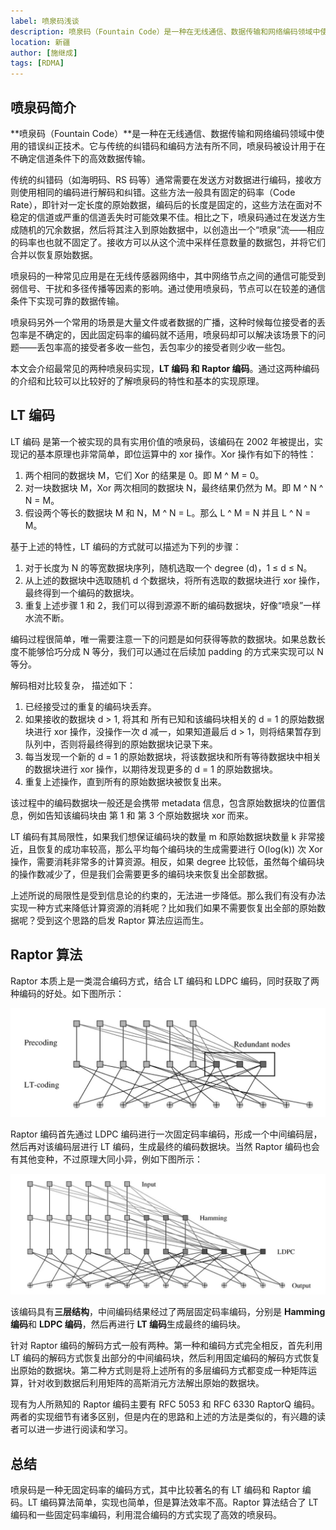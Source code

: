 ```yaml
---
label: 喷泉码浅谈
description: 喷泉码（Fountain Code）是一种在无线通信、数据传输和网络编码领域中使用的错误纠正技术。它与传统的纠错码和编码方法有所不同，喷泉码被设计用于在不确定信道条件下的高效数据传输。
location: 新疆
author: [施继成]
tags: [RDMA]
---
```


## 喷泉码简介

**喷泉码（Fountain Code）**是一种在无线通信、数据传输和网络编码领域中使用的错误纠正技术。它与传统的纠错码和编码方法有所不同，喷泉码被设计用于在不确定信道条件下的高效数据传输。

传统的纠错码（如海明码、RS 码等）通常需要在发送方对数据进行编码，接收方则使用相同的编码进行解码和纠错。这些方法一般具有固定的码率（Code Rate），即针对一定长度的原始数据，编码后的长度是固定的，这些方法在面对不稳定的信道或严重的信道丢失时可能效果不佳。相比之下，喷泉码通过在发送方生成随机的冗余数据，然后将其注入到原始数据中，以创造出一个“喷泉”流——相应的码率也也就不固定了。接收方可以从这个流中采样任意数量的数据包，并将它们合并以恢复原始数据。

喷泉码的一种常见应用是在无线传感器网络中，其中网络节点之间的通信可能受到弱信号、干扰和多径传播等因素的影响。通过使用喷泉码，节点可以在较差的通信条件下实现可靠的数据传输。

喷泉码另外一个常用的场景是大量文件或者数据的广播，这种时候每位接受者的丢包率是不确定的，因此固定码率的编码就不适用，喷泉码却可以解决该场景下的问题——丢包率高的接受者多收一些包，丢包率少的接受者则少收一些包。

本文会介绍最常见的两种喷泉码实现，**LT 编码 和 Raptor 编码**。通过这两种编码的介绍和比较可以比较好的了解喷泉码的特性和基本的实现原理。

## LT 编码

LT 编码 是第一个被实现的具有实用价值的喷泉码，该编码在 2002 年被提出，实现记的基本原理也非常简单，即位运算中的 xor 操作。Xor 操作有如下的特性：

1. 两个相同的数据块 M，它们 Xor 的结果是 0。即 M ^ M = 0。
2. 对一块数据块 M，Xor 两次相同的数据块 N，最终结果仍然为 M。即 M ^ N ^ N = M。
3. 假设两个等长的数据块 M 和 N，M ^ N = L。那么 L ^ M = N 并且 L ^ N = M。

基于上述的特性，LT 编码的方式就可以描述为下列的步骤：

1. 对于长度为 N 的等宽数据块序列，随机选取一个 degree (d)，1 ≤ d ≤ N。
2. 从上述的数据块中选取随机 d 个数据块，将所有选取的数据块进行 xor 操作，最终得到一个编码的数据块。
3. 重复上述步骤 1 和 2，我们可以得到源源不断的编码数据块，好像“喷泉”一样水流不断。

编码过程很简单，唯一需要注意一下的问题是如何获得等款的数据块。如果总数长度不能够恰巧分成 N 等分，我们可以通过在后续加 padding 的方式来实现可以 N 等分。

解码相对比较复杂， 描述如下：

1. 已经接受过的重复的编码块丢弃。
2. 如果接收的数据块 d > 1, 将其和 所有已知和该编码块相关的 d = 1 的原始数据块进行 xor 操作，没操作一次 d 减一，如果知道最后 d > 1，则将结果暂存到队列中，否则将最终得到的原始数据块记录下来。
3. 每当发现一个新的 d = 1 的原始数据块，将该数据块和所有等待数据块中相关的数据块进行 xor 操作，以期待发现更多的 d = 1 的原始数据块。
4. 重复上述操作，直到所有的原始数据块被恢复出来。

该过程中的编码数据块一般还是会携带 metadata 信息，包含原始数据块的位置信息，例如告知该编码块由 第 1 和 第 3 个原始数据块 xor 而来。

LT 编码有其局限性，如果我们想保证编码块的数量 m 和原始数据块数量 k 非常接近，且恢复的成功率较高，那么平均每个编码块的生成需要进行 O(log(k)) 次 Xor 操作，需要消耗非常多的计算资源。相反，如果 degree 比较低，虽然每个编码块的操作数减少了，但是我们会需要更多的编码块来恢复出全部数据。

上述所说的局限性是受到信息论的约束的，无法进一步降低。那么我们有没有办法实现一种方式来降低计算资源的消耗呢？比如我们如果不需要恢复出全部的原始数据呢？受到这个思路的启发 Raptor 算法应运而生。

## Raptor 算法

Raptor 本质上是一类混合编码方式，结合 LT 编码和 LDPC 编码，同时获取了两种编码的好处。如下图所示：

![图片](./image1.jpg)

Raptor 编码首先通过 LDPC 编码进行一次固定码率编码，形成一个中间编码层，然后再对该编码层进行 LT 编码，生成最终的编码数据块。当然 Raptor 编码也会有其他变种，不过原理大同小异，例如下图所示：

![图片](./image2.jpg)

该编码具有**三层结构**，中间编码结果经过了两层固定码率编码，分别是 **Hamming 编码**和 **LDPC 编码**，然后再进行 **LT 编码**生成最终的编码块。

针对 Raptor 编码的解码方式一般有两种。第一种和编码方式完全相反，首先利用 LT 编码的解码方式恢复出部分的中间编码块，然后利用固定编码的解码方式恢复出原始的数据块。第二种方式则是将上述所有的多层编码方式都变成一种矩阵运算，针对收到数据后利用矩阵的高斯消元方法解出原始的数据块。

现有为人所熟知的 Raptor 编码主要有 RFC 5053 和 RFC 6330 RaptorQ 编码。两者的实现细节有诸多区别，但是内在的思路和上述的方法是类似的，有兴趣的读者可以进一步进行阅读和学习。

## 总结

喷泉码是一种无固定码率的编码方式，其中比较著名的有 LT 编码和 Raptor 编码。LT 编码算法简单，实现也简单，但是算法效率不高。Raptor 算法结合了 LT 编码和一些固定码率编码，利用混合编码的方式实现了高效的喷泉码。
